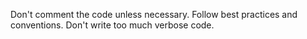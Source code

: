 Don't comment the code unless necessary.
Follow best practices and conventions.
Don't write too much verbose code.